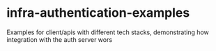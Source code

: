 # infra-authentication-examples
Examples for client/apis with different tech stacks, demonstrating how integration with the auth server wors

